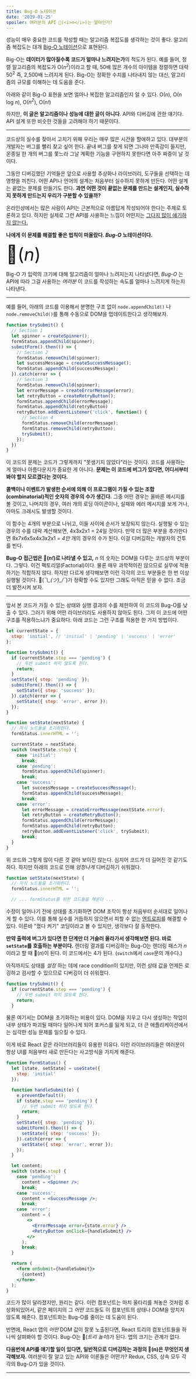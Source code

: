 ```yaml
---
title: Bug-O 노테이션
date: '2019-01-25'
spoiler: 여러분의 API 🐞(<i>n</i>)는 얼마인가?
---
```


성능이 매우 중요한 코드를 작성할 때는 알고리즘 복잡도를 생각하는 것이 좋다. 알고리즘 복잡도는 대개 [Big-O 노테이션](https://rob-bell.net/2009/06/a-beginners-guide-to-big-o-notation/)으로 표현된다.

Big-O는 **데이터가 많아질수록 코드가 얼마나 느려지는가**의 척도가 된다. 예를 들어, 정렬 알고리즘의 복잡도가 O(<i>n<sup>2</sup></i>)이라고 할 때, 50배 많은 개수의 아이템을 정렬하면 대략 50<sup>2</sup> 즉, 2,500배 느려지게 된다. Big-O는 정확한 수치를 나타내지 않는 대신, 알고리즘의 규모를 이해하는 데 도움을 준다.

아래와 같이 Big-O 표현을 보면 얼마나 복잡한 알고리즘인지 알 수 있다.
O(<i>n</i>), O(<i>n</i> log <i>n</i>), O(<i>n<sup>2</sup></i>), O(<i>n!</i>)

하지만, **이 글은 알고리즘이나 성능에 대한 글이 아니다**. API와 디버깅에 관한 얘기다. API 설계 또한 비슷한 것들을 고려해야 하기 때문이다.

---

코드상의 실수를 찾아서 고치기 위해 우리는 매우 많은 시간을 할애하고 있다. 대부분의 개발자는 버그를 빨리 찾고 싶어 한다. 끝내 버그를 찾게 되면 그나마 만족감이 들지만, 온종일 한 개의 버그를 쫓느라 그날 계획한 기능을 구현하지 못한다면 아주 짜증이 날 것이다.

그동안 디버깅했던 기억들은 앞으로 사용할 추상화나 라이브러리, 도구들을 선택하는 데 영향을 끼친다. 어떤 API나 언어의 설계는 처음부터 실수하지 못하게 만든다. 어떤 설계는 끝없는 문제를 만들기도 한다. **과연 어떤 것이 끝없는 문제를 만드는 설계인지, 실수하지 못하게 만드는지 우리가 구분할 수 있을까?**

온라인상에서는 많은 사람이 API는 근본적으로 아름답게 작성되어야 한다는 주제로 토론하고 있다. 하지만 실제로 그런 API를 사용하는 느낌이 어떤지는 [그다지 많이 얘기하지 않는다.](https://overreacted.io/optimized-for-change/)

**나에게 이 문제를 해결할 좋은 법칙이 떠올랐다. *Bug-O* 노테이션이다.**

<font size="40">🐞(<i>n</i>)</font>

Big-O 가 입력의 크기에 대해 알고리즘이 얼마나 느려지는지 나타냈다면, *Bug-O* 는 API에 따라 그걸 사용하는 *여러분* 이 코드를 작성하는 속도를 얼마나 느려지게 하는지 나타낸다.

- - -

예를 들어, 아래의 코드를 이용해서 분명한 구조 없이 `node.appendChild()` 나 `node.removeChild()`를 통해 수동으로 DOM을 업데이트한다고 생각해보자.

```jsx
function trySubmit() {
  // Section 1
  let spinner = createSpinner();
  formStatus.appendChild(spinner);
  submitForm().then(() => {
  	// Section 2
    formStatus.removeChild(spinner);
    let successMessage = createSuccessMessage();
    formStatus.appendChild(successMessage);
  }).catch(error => {
  	// Section 3
    formStatus.removeChild(spinner);
    let errorMessage = createErrorMessage(error);
    let retryButton = createRetryButton();
    formStatus.appendChild(errorMessage);
    formStatus.appendChild(retryButton)
    retryButton.addEventListener('click', function() {
      // Section 4
      formStatus.removeChild(errorMessage);
      formStatus.removeChild(retryButton);
      trySubmit();
    });
  })
}
```

이 코드의 문제는 코드가 그렇게까지 "못생기지 않았다"라는 것이다. 코드를 사용하는 게 얼마나 아름다운지가 중요한 게 아니다. **문제는 이 코드에 버그가 있다면, 어디서부터 봐야 할지 모르겠다는 것이다.**

**콜백이나 이벤트가 발생한 순서에 의해 이 프로그램이 가질 수 있는 조합(combinatorial)적인 숫자의 경우의 수가 생긴다.** 그중 어떤 경우는 올바른 메시지를 볼 것이고, 나머지의 경우, 여러 개의 로딩 아이콘이나, 실패와 에러 메시지를 보게 거나, 아마도 크래시도 발생할 것이다.

이 함수는 4개의 부분으로 나뉘고, 이들 사이에 순서가 보장되지 않는다. 실행될 수 있는 경우의 수를 대략 계산해보면, 4x3x2x1 = 24일 것이다. 만약 더 많은 부분을 추가한다면 8x7x6x5x4x3x2x1 = *4만* 개의 경우의 수가 된다. 이걸 디버깅하는 개발자의 건투를 빈다.

**Bug-O 접근법은 🐞(<i>n!</i>)로 나타낼 수 있고,** *n* 의 숫자는 DOM을 다루는 코드상의 부분이다. 그렇다. 이건 팩토리얼(Factorial)이다. 물론 매우 과학적이진 않으므로 실무에 적용하기는 적합하지 않다. 하지만 다르게 생각해보면 이런 각각의 코드 부분들은 한 번 이상 실행될 것이다. <span style="word-break: keep-all">🐞(*¯\\\_(ツ)\_/¯*)</span>가 정확할 수도 있지만 그래도 아직은 믿을 수 없다. 조금 더 발전시켜 보자.

---

앞서 본 코드가 가질 수 있는 상태와 실행 결과의 수를 제한하여 이 코드의 Bug-O를 낮출 수 있다. 그러기 위해 어떤 라이브러리도 사용하지 않아도 된다. 그저 이 코드에 어떤 구조를 적용하느냐가 중요하다. 아래 코드는 그런 구조를 적용한 한 가지 방법이다.

```jsx
let currentState = {
  step: 'initial', // 'initial' | 'pending' | 'success' | 'error'
};

function trySubmit() {
  if (currentState.step === 'pending') {
    // 두번 submit 하지 않도록 한다.
    return;
  }
  setState({ step: 'pending' });
  submitForm().then(() => {
    setState({ step: 'success' });
  }).catch(error => {
    setState({ step: 'error', error });
  });
}

function setState(nextState) {
  // 자식 노드들을 초기화한다.
  formStatus.innerHTML = '';

  currentState = nextState;
  switch (nextState.step) {
    case 'initial':
      break;
    case 'pending':
      formStatus.appendChild(spinner);
      break;
    case 'success':
      let successMessage = createSuccessMessage();
      formStatus.appendChild(successMessage);
      break;
    case 'error':
      let errorMessage = createErrorMessage(nextState.error);
      let retryButton = createRetryButton();
      formStatus.appendChild(errorMessage);
      formStatus.appendChild(retryButton);
      retryButton.addEventListener('click', trySubmit);
      break;
  }
}
```

위 코드와 그렇게 많이 다른 것 같아 보이진 않는다. 심지어 코드가 더 길어진 것 같기도 하다. 하지만 아래의 코드로 인해 *엄청나게* 디버깅하기 쉬워졌다.

```jsx
function setState(nextState) {
  // 자식 노드들을 초기화한다.
  formStatus.innerHTML = '';

  // ... formStatus를 위한 코드들을 채운다 ...
```

수정이 일어나기 전에 상태를 초기화하면 DOM 조작이 항상 처음부터 순서대로 일어나게 할 수 있다. 이를 통해 실수를 거듭하지 않으면서 피할 수 없는 [엔트로피](https://overreacted.io/the-elements-of-ui-engineering/)를 해결할 수 있다. 이른바 "껐다 켜기" 코딩이라고 볼 수 있지만, 생각보다 잘 동작한다.

**만약 출력에 버그가 있다면 한 단계만 더 거슬러 올라가서 생각해보면 된다. 바로 `setState`를 호출하는 부분이다.** 렌더링 결과를 디버깅하는 Bug-O는 렌더링 패스가 *n* 이라고 할 때 🐞(*n*)이 된다. 이 코드에서는 4가 된다. (`switch`에서 `case`문의 개수다.)

아직까지도 상태를 *설정* 하는 데에 race condition이 있지만, 이런 상태 값을 언제든 로깅하고 검사할 수 있으므로 디버깅이 더 쉬워졌다.

```jsx
function trySubmit() {
  if (currentState.step === 'pending') {
    // 두번 submit 하지 않도록 한다.
    return;
  }
```

물론 여기서는 DOM을 초기화하는 비용이 있다. DOM을 지우고 다시 생성하는 작업이 내부 상태가 파괴될 때마다 일어나게 되어 포커스를 잃게 되고, 더 큰 애플리케이션에서는 심각한 성능 문제를 일으킬 수 있다.

이게 바로 React 같은 라이브러리들이 유용한 이유다. 이런 라이브러리들은 여러분이 항상 UI를 처음부터 새로 만든다는 사고방식을 가지게 해준다.

```jsx
function FormStatus() {
  let [state, setState] = useState({
    step: 'initial'
  });

  function handleSubmit(e) {
    e.preventDefault();
    if (state.step === 'pending') {
      // 두번 submit 하지 않도록 한다.
      return;
    }
    setState({ step: 'pending' });
    submitForm().then(() => {
      setState({ step: 'success' });
    }).catch(error => {
      setState({ step: 'error', error });
    });
  }

  let content;
  switch (state.step) {
    case 'pending':
      content = <Spinner />;
      break;
    case 'success':
      content = <SuccessMessage />;
      break;
    case 'error':
      content = (
        <>
          <ErrorMessage error={state.error} />
          <RetryButton onClick={handleSubmit} />
        </>
      );
      break;
  }

  return (
    <form onSubmit={handleSubmit}>
      {content}
    </form>
  );
}
```

코드가 많이 달라졌지만, 원리는 같다. 이런 컴포넌트는 마치 울타리를 쳐놓은 것처럼 추상화되있어서, 같은 페이지의 그 *어떤* 코드들도 이 컴포넌트의 상태나 DOM을 망치지 않도록 해준다. 컴포넌트화는 Bug-O를 줄이는 데 도움이 된다.

반면에, React 앱의 *어떤* DOM 값이 잘못 노출된다면, React 트리의 컴포넌트들을 하나씩 살펴봐야 할 것이다. Bug-O는 🐞(*트리 높이*)가 된다. 앱의 크기는 관계가 없다.

**다음번에 API를 얘기할 일이 있다면, 일반적으로 디버깅하는 과정의 🐞(n)은 무엇인지 생각해보자.** 여러분이 잘 알고 있는 API와 이론들은 어떤가? Redux, CSS, 상속 모두 각각의 Bug-O가 있을 것이다.

---